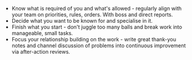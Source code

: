 * Know what is required of you and what's allowed - regularly align with your team on priorities, rules, orders. With boss and direct reports.
* Decide what you want to be known for and specialise in it.
* Finish what you start - don't juggle too many balls and break work into manageable, small tasks.
* Focus your relationship building on the work - write great thank-you notes and channel discussion of problems into continuous improvement via after-action reviews.